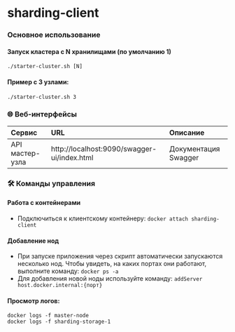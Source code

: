 # sharding-client

### Основное использование

#### Запуск кластера с N хранилищами (по умолчанию 1)

``` ./starter-cluster.sh [N] ```

#### Пример с 3 узлами:

```./starter-cluster.sh 3```

### 🌐 Веб-интерфейсы

| Сервис          | URL                                         | Описание             |
|:----------------|:--------------------------------------------|:---------------------|
| API мастер-узла | http://localhost:9090/swagger-ui/index.html | Документация Swagger |

### 🛠 Команды управления

#### Работа с контейнерами

- Подключиться к клиентскому контейнеру:
```docker attach sharding-client```

#### Добавление нод

- При запуске приложения через скрипт автоматически запускаются несколько нод.
  Чтобы увидеть, на каких портах они работают, выполните команду:
  ```docker ps -a```
- Для добавления новой ноды используйте команду:
  ```addServer host.docker.internal:{порт}```

#### Просмотр логов:

```
docker logs -f master-node
docker logs -f sharding-storage-1
```
